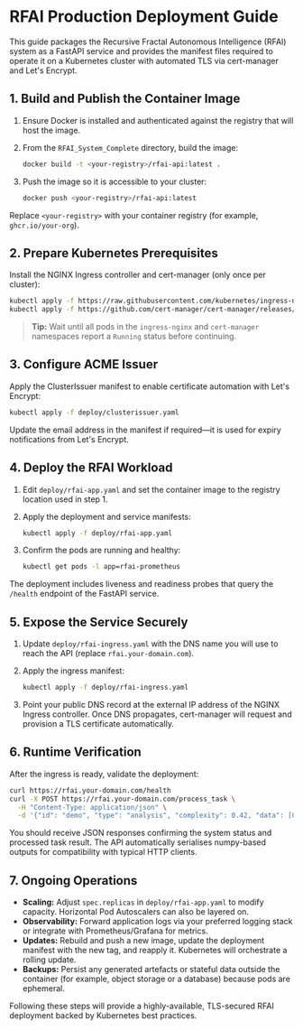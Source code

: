 # RFAI Production Deployment Guide

This guide packages the Recursive Fractal Autonomous Intelligence (RFAI) system as a FastAPI service and provides the manifest files required to operate it on a Kubernetes cluster with automated TLS via cert-manager and Let's Encrypt.

## 1. Build and Publish the Container Image

1. Ensure Docker is installed and authenticated against the registry that will host the image.
2. From the `RFAI_System_Complete` directory, build the image:

   ```bash
   docker build -t <your-registry>/rfai-api:latest .
   ```

3. Push the image so it is accessible to your cluster:

   ```bash
   docker push <your-registry>/rfai-api:latest
   ```

Replace `<your-registry>` with your container registry (for example, `ghcr.io/your-org`).

## 2. Prepare Kubernetes Prerequisites

Install the NGINX Ingress controller and cert-manager (only once per cluster):

```bash
kubectl apply -f https://raw.githubusercontent.com/kubernetes/ingress-nginx/controller-v1.8.0/deploy/static/provider/cloud/deploy.yaml
kubectl apply -f https://github.com/cert-manager/cert-manager/releases/latest/download/cert-manager.yaml
```

> **Tip:** Wait until all pods in the `ingress-nginx` and `cert-manager` namespaces report a `Running` status before continuing.

## 3. Configure ACME Issuer

Apply the ClusterIssuer manifest to enable certificate automation with Let's Encrypt:

```bash
kubectl apply -f deploy/clusterissuer.yaml
```

Update the email address in the manifest if required—it is used for expiry notifications from Let's Encrypt.

## 4. Deploy the RFAI Workload

1. Edit `deploy/rfai-app.yaml` and set the container image to the registry location used in step 1.
2. Apply the deployment and service manifests:

   ```bash
   kubectl apply -f deploy/rfai-app.yaml
   ```

3. Confirm the pods are running and healthy:

   ```bash
   kubectl get pods -l app=rfai-prometheus
   ```

The deployment includes liveness and readiness probes that query the `/health` endpoint of the FastAPI service.

## 5. Expose the Service Securely

1. Update `deploy/rfai-ingress.yaml` with the DNS name you will use to reach the API (replace `rfai.your-domain.com`).
2. Apply the ingress manifest:

   ```bash
   kubectl apply -f deploy/rfai-ingress.yaml
   ```

3. Point your public DNS record at the external IP address of the NGINX Ingress controller. Once DNS propagates, cert-manager will request and provision a TLS certificate automatically.

## 6. Runtime Verification

After the ingress is ready, validate the deployment:

```bash
curl https://rfai.your-domain.com/health
curl -X POST https://rfai.your-domain.com/process_task \
  -H "Content-Type: application/json" \
  -d '{"id": "demo", "type": "analysis", "complexity": 0.42, "data": [0.1, 0.2, 0.3]}'
```

You should receive JSON responses confirming the system status and processed task result. The API automatically serialises numpy-based outputs for compatibility with typical HTTP clients.

## 7. Ongoing Operations

- **Scaling:** Adjust `spec.replicas` in `deploy/rfai-app.yaml` to modify capacity. Horizontal Pod Autoscalers can also be layered on.
- **Observability:** Forward application logs via your preferred logging stack or integrate with Prometheus/Grafana for metrics.
- **Updates:** Rebuild and push a new image, update the deployment manifest with the new tag, and reapply it. Kubernetes will orchestrate a rolling update.
- **Backups:** Persist any generated artefacts or stateful data outside the container (for example, object storage or a database) because pods are ephemeral.

Following these steps will provide a highly-available, TLS-secured RFAI deployment backed by Kubernetes best practices.
